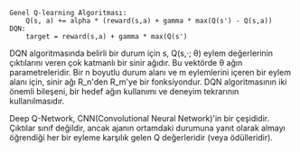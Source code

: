 
    Genel Q-learning Algoritması:
        Q(s, a) += alpha * (reward(s,a) + gamma * max(Q(s') - Q(s,a))
    DQN:
        target = reward(s,a) + gamma * max(Q(s')
            

DQN algoritmasında belirli bir durum için s, Q(s,·; θ) eylem değerlerinin çıktılarını veren çok katmanlı bir sinir ağıdır. Bu vektörde θ ağın parametreleridir. Bir n boyutlu durum alanı ve m eylemlerini içeren bir eylem alanı için, sinir ağı R_n'den R_m'ye bir fonksiyondur. DQN algoritmasının iki önemli bileşeni, bir hedef ağın kullanımı ve deneyim tekrarının kullanılmasıdır.

Deep Q-Network, CNN(Convolutional Neural Network)'in bir çeşididir. Çıktılar sınıf değildir, ancak ajanın ortamdaki durumuna yanıt olarak almayı öğrendiği her bir eyleme karşılık gelen Q değerleridir  (veya ödülleridir).

